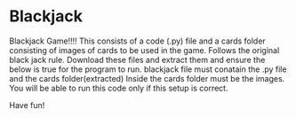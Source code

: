 # Blackjack
Blackjack Game!!!!
This consists of a code (.py) file and a cards folder consisting of images of cards to be used in the game.
Follows the original black jack rule. 
Download these files and extract them and ensure the below is true for the program to run.
blackjack file must conatain the .py file and the cards folder(extracted)
Inside the cards folder must be the images. You will be able to run this code only if this setup is correct.

Have fun!
